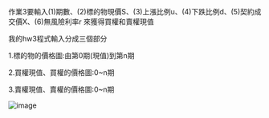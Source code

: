 作業3要輸入(1)期數、(2)標的物現價S、(3)上漲比例u、(4)下跌比例d、(5)契約成交價X、(6)無風險利率r
來獲得買權和賣權現值

我的hw3程式輸入分成三個部分

1.標的物的價格圖:由第0期(現值)到第n期

2.買權現值、買權的價格圖:0~n期

3.賣權現值、賣權的價格圖:0~n期

![image](https://github.com/liwei861020/Financial_Engineering/blob/master/hw3/images/hw3%E5%85%A8.png)
